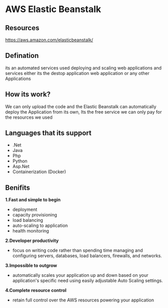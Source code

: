 # AWS Elastic Beanstalk
## Resources
https://aws.amazon.com/elasticbeanstalk/

## Defination
its an automated services used deploying and scaling web applications and services either its the destop application web application or any other Applications

## How its work?
We can only upload the code and the Elastic Beanstalk can automatically deploy the Application from its own, Its the free service we can only pay for the resources we used



## Languages that its support
- .Net
- Java
- Php
- Python
- Asp.Net
- Containerization (Docker)

## Benifits
**1.Fast and simple to begin**
- deployment
- capacity provisioning
- load balancing
- auto-scaling to application 
- health monitoring

**2.Developer productivity**
- focus on writing code rather than spending time managing and configuring servers, databases, load balancers, firewalls, and networks.

**3.Impossible to outgrow**
- automatically scales your application up and down based on your application's specific need using easily adjustable Auto Scaling settings.

**4.Complete resource control**
 - retain full control over the AWS resources powering your application

